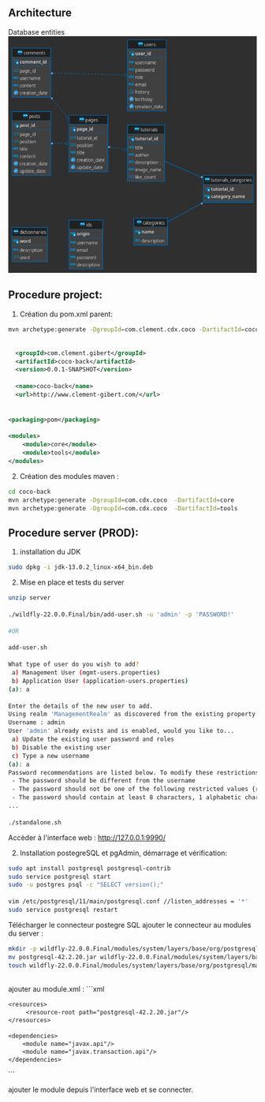 ## Architecture

Database entities
![alt text](../documents/images/diagram.png)


## Procedure project:

1. Création du pom.xml parent:
```bash
mvn archetype:generate -DgroupId=com.clement.cdx.coco -DartifactId=coco-back
```

```xml

  <groupId>com.clement.gibert</groupId>
  <artifactId>coco-back</artifactId>
  <version>0.0.1-SNAPSHOT</version>

  <name>coco-back</name>
  <url>http://www.clement-gibert.com/</url>


<packaging>pom</packaging>

<modules>
	<module>core</module>
	<module>tools</module>
</modules>

```

2. Création des modules maven :
```bash
cd coco-back
mvn archetype:generate -DgroupId=com.cdx.coco  -DartifactId=core
mvn archetype:generate -DgroupId=com.cdx.coco  -DartifactId=tools
```

## Procedure server (PROD):

1. installation du JDK
```bash
sudo dpkg -i jdk-13.0.2_linux-x64_bin.deb
```


2. Mise en place et tests du server
```bash
unzip server

./wildfly-22.0.0.Final/bin/add-user.sh -u 'admin' -p 'PASSWORD!'

#OR

add-user.sh

What type of user do you wish to add? 
 a) Management User (mgmt-users.properties) 
 b) Application User (application-users.properties)
(a): a

Enter the details of the new user to add.
Using realm 'ManagementRealm' as discovered from the existing property files.
Username : admin
User 'admin' already exists and is enabled, would you like to... 
 a) Update the existing user password and roles 
 b) Disable the existing user 
 c) Type a new username
(a): a
Password recommendations are listed below. To modify these restrictions edit the add-user.properties configuration file.
 - The password should be different from the username
 - The password should not be one of the following restricted values {root, admin, administrator}
 - The password should contain at least 8 characters, 1 alphabetic character(s), 1 digit(s), 1 non-alphanumeric symbol(s)
...

./standalone.sh
```
Accèder à l'interface web : http://127.0.0.1:9990/
<br>

2. Installation postegreSQL et pgAdmin, démarrage et vérification:
```bash
sudo apt install postgresql postgresql-contrib
sudo service postgresql start
sudo -u postgres psql -c "SELECT version();"

vim /etc/postgresql/11/main/postgresql.conf //listen_addresses = '*'
sudo service postgresql restart
```

Télécharger le connecteur postegre SQL
ajouter le connecteur au modules du server :


```bash
mkdir -p wildfly-22.0.0.Final/modules/system/layers/base/org/postgresql/main
mv postgresql-42.2.20.jar wildfly-22.0.0.Final/modules/system/layers/base/org/postgresql/main
touch wildfly-22.0.0.Final/modules/system/layers/base/org/postgresql/main
```
<br>
ajouter au module.xml :
```xml
<?xml version='1.0' encoding='UTF-8'?>

<module xmlns="urn:jboss:module:1.1" name="com.postgresql">

    <resources>
         <resource-root path="postgresql-42.2.20.jar"/>
    </resources>

    <dependencies>
        <module name="javax.api"/>
        <module name="javax.transaction.api"/>
    </dependencies>
</module>
```

ajouter le module depuis l'interface web et se connecter.


